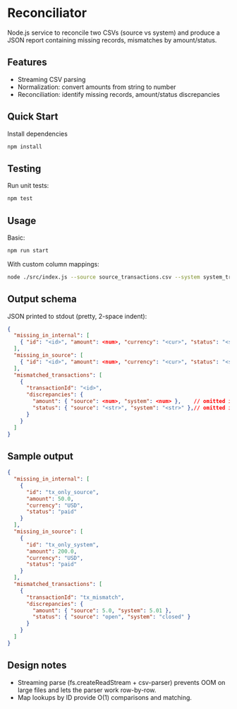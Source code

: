 # Reconciliator

Node.js service to reconcile two CSVs (source vs system) and produce a JSON report containing missing records, mismatches by amount/status.

## Features

- Streaming CSV parsing
- Normalization: convert amounts from string to number
- Reconciliation: identify missing records, amount/status discrepancies

## Quick Start

Install dependencies

```bash
npm install
```

## Testing

Run unit tests:

```bash
npm test
```

## Usage

Basic:

```bash
npm run start
```

With custom column mappings:

```bash
node ./src/index.js --source source_transactions.csv --system system_transactions.csv
```

## Output schema

JSON printed to stdout (pretty, 2-space indent):

```json
{
  "missing_in_internal": [
    { "id": "<id>", "amount": <num>, "currency": "<cur>", "status": "<status>" }
  ],
  "missing_in_source": [
    { "id": "<id>", "amount": <num>, "currency": "<cur>", "status": "<status>" }
  ],
  "mismatched_transactions": [
    {
      "transactionId": "<id>",
      "discrepancies": {
        "amount": { "source": <num>, "system": <num> },    // omitted if equal
        "status": { "source": "<str>", "system": "<str>" },// omitted if equal
      }
    }
  ]
}
```

## Sample output

```json
{
  "missing_in_internal": [
    {
      "id": "tx_only_source",
      "amount": 50.0,
      "currency": "USD",
      "status": "paid"
    }
  ],
  "missing_in_source": [
    {
      "id": "tx_only_system",
      "amount": 200.0,
      "currency": "USD",
      "status": "paid"
    }
  ],
  "mismatched_transactions": [
    {
      "transactionId": "tx_mismatch",
      "discrepancies": {
        "amount": { "source": 5.0, "system": 5.01 },
        "status": { "source": "open", "system": "closed" }
      }
    }
  ]
}
```

## Design notes

- Streaming parse (fs.createReadStream + csv-parser) prevents OOM on large files and lets the parser work row-by-row.
- Map lookups by ID provide O(1) comparisons and matching.
